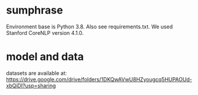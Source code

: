 # sumphrase
Environment base is Python 3.8. Also see requirements.txt. We used Stanford CoreNLP version 4.1.0.
# model and data
datasets are available at:
https://drive.google.com/drive/folders/1DKQwAVwU8HZyougcq5HUPAOUd-xbQiDI?usp=sharing
